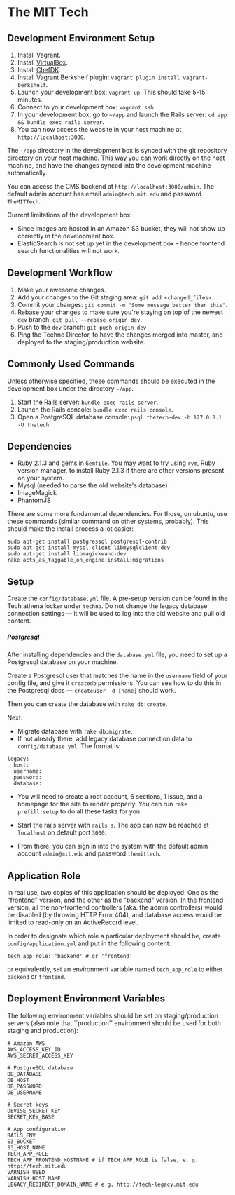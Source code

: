 The MIT Tech
===============

Development Environment Setup
-----------------------------

1. Install [Vagrant](https://www.vagrantup.com/downloads.html).
2. Install [VirtualBox](https://www.virtualbox.org/wiki/Downloads).
3. Install [ChefDK](https://downloads.chef.io/chefdk).
4. Install Vagrant Berkshelf plugin: `vagrant plugin install vagrant-berkshelf`.
5. Launch your development box: `vagrant up`. This should take 5-15 minutes.
6. Connect to your development box: `vagrant ssh`.
7. In your development box, go to `~/app` and launch the Rails server: `cd app && bundle exec rails server`.
8. You can now access the website in your host machine at `http://localhost:3000`.

The `~/app` directory in the development box is synced with the git repository directory on your host machine. This way you can work directly on the host machine, and have the changes synced into the development machine automatically.

You can access the CMS backend at `http://localhost:3000/admin`. The default admin account has email `admin@tech.mit.edu` and password `TheMITTech`.

Current limitations of the development box:

- Since images are hosted in an Amazon S3 bucket, they will not show up correctly in the development box.
- ElasticSearch is not set up yet in the development box – hence frontend search functionalities will not work.

Development Workflow
--------------------

1. Make your awesome changes.
2. Add your changes to the Git staging area: `git add <changed_files>`.
3. Commit your changes: `git commit -m "Some message better than this"`.
4. Rebase your changes to make sure you're staying on top of the newest `dev` branch: `git pull --rebase origin dev`.
5. Push to the `dev` branch: `git push origin dev`
6. Ping the Techno Director, to have the changes merged into master, and deployed to the staging/production website.

Commonly Used Commands
----------------------

Unless otherwise specified, these commands should be executed in the development box under the directory `~/app`.

1. Start the Rails server: `bundle exec rails server`.
2. Launch the Rails console: `bundle exec rails console`.
3. Open a PostgreSQL database console: `psql thetech-dev -h 127.0.0.1 -U thetech`.

Dependencies
------------

* Ruby 2.1.3 and gems in `Gemfile`.
You may want to try using `rvm`, Ruby version manager, to install Ruby 2.1.3 if there are other versions present on your system.
* Mysql (needed to parse the old website's database)
* ImageMagick
* PhantomJS

There are some more fundamental dependencies. For those, on ubuntu, use these commands (similar command on other systems, probably). This should make the install process a lot easier:

```
sudo apt-get install postgressql postgresql-contrib
sudo apt-get install mysql-client libmysqlclient-dev
sudo apt-get install libmagickwand-dev
rake acts_as_taggable_on_engine:install:migrations
```

Setup
-----
Create the `config/database.yml` file. A pre-setup version can be found in the Tech athena locker under `techno`. Do not change the legacy database connection settings — it will be used to log into the old website and pull old content.

##### Postgresql

After installing dependencies and the `database.yml` file, you need to set up a Postgresql database on your machine.

Create a Postgresql user that matches the name in the `username` field of your config file, and give it `createdb` permissions. You can see how to do this in the Postgresql docs — `createuser -d [name]` should work.

Then you can create the database with `rake db:create`.

Next:
* Migrate database with `rake db:migrate`.
* If not already there, add legacy database connection data to `config/database.yml`. The format is:
```
legacy:
  host:
  username:
  password:
  database:
```

* You will need to create a root account, 6 sections, 1 issue, and a homepage for the site to render properly. You can run `rake prefill:setup` to do all these tasks for you.

* Start the rails server with `rails s`. The app can now be reached at `localhost` on default port `3000`.
* From there, you can sign in into the system with the default admin account `admin@mit.edu` and password `themittech`.

Application Role
----------------

In real use, two copies of this application should be deployed. One as the "frontend" version, and the other as the "backend" version. In the frontend version, all the non-frontend controllers (aka. the admin controllers) would be disabled (by throwing HTTP Error 404), and database access would be limited to read-only on an ActiveRecord level.

In order to designate which role a particular deployment should be, create ``config/application.yml`` and put in the following content:

```
tech_app_role: 'backend' # or 'frontend'
```

or equivalently, set an environment variable named ``tech_app_role`` to either ``backend`` or ``frontend``.

Deployment Environment Variables
--------------------------------

The following environment variables should be set on staging/production servers (also note that ``production'' environment should be used for both staging and production):

```
# Amazon AWS
AWS_ACCESS_KEY_ID
AWS_SECRET_ACCESS_KEY

# PostgreSQL database
DB_DATABASE
DB_HOST
DB_PASSWORD
DB_USERNAME

# Secret keys
DEVISE_SECRET_KEY
SECRET_KEY_BASE

# App configuration
RAILS_ENV
S3_BUCKET
S3_HOST_NAME
TECH_APP_ROLE
TECH_APP_FRONTEND_HOSTNAME # if TECH_APP_ROLE is false, e. g. http://tech.mit.edu
VARNISH_USED
VARNISH_HOST_NAME
LEGACY_REDIRECT_DOMAIN_NAME # e.g. http://tech-legacy.mit.edu
```
